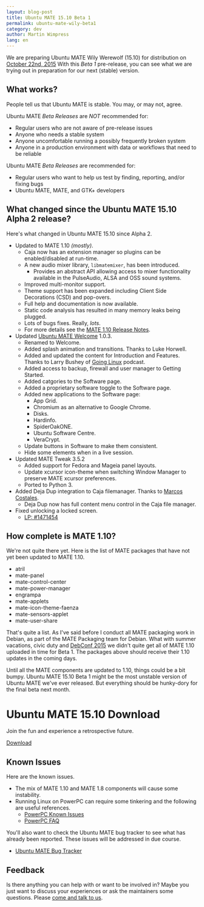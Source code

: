 ```yaml
---
layout: blog-post
title: Ubuntu MATE 15.10 Beta 1
permalink: ubuntu-mate-wily-beta1
category: dev
author: Martin Wimpress
lang: en
---
```


We are preparing Ubuntu MATE Wily Werewolf (15.10) for distribution on 
[October 22nd, 2015](https://wiki.ubuntu.org/WilyWerewolf/ReleaseSchedule)
With this *Beta 1* pre-release, you can see what we are trying out in
preparation for our next (stable) version.

## What works?

People tell us that Ubuntu MATE is stable. You may, or may not, agree.

Ubuntu MATE *Beta Releases* are *NOT* recommended for:

  * Regular users who are not aware of pre-release issues
  * Anyone who needs a stable system
  * Anyone uncomfortable running a possibly frequently broken system
  * Anyone in a production environment with data or workflows that need to be reliable

Ubuntu MATE *Beta Releases* are recommended for:

  * Regular users who want to help us test by finding, reporting, and/or fixing bugs
  * Ubuntu MATE, MATE, and GTK+ developers

## What changed since the Ubuntu MATE 15.10 Alpha 2 release?

Here's what changed in Ubuntu MATE 15.10 since Alpha 2. 

  * Updated to MATE 1.10 *(mostly)*.
    * Caja now has an extension manager so plugins can be enabled/disabled at run-time.
    * A new audio mixer library, `libmatemixer`, has been introduced.
      * Provides an abstract API allowing access to mixer functionality available in
      the PulseAudio, ALSA and OSS sound systems.
    * Improved multi-monitor support.
    * Theme support has been expanded including Client Side Decorations (CSD) and pop-overs.
    * Full help and documentation is now available.
    * Static code analysis has resulted in many memory leaks being plugged.
    * Lots of bugs fixes. Really, *lots*.
    * For more details see the [MATE 1.10 Release Notes](http://mate-desktop.org/blog/2015-06-11-mate-1-10-released/).
  * Updated [Ubuntu MATE Welcome](https://ubuntu-mate.community/t/ubuntu-mate-welcome-screen/1616) 1.0.3.
    * Renamed to Welcome.
    * Added splash animation and transitions. Thanks to Luke Horwell.
    * Added and updated the content for Introduction and Features. Thanks to Larry Bushey of [Going Linux](http://goinglinux.com/) podcast.
    * Added access to backup, firewall and user manager to Getting Started.
    * Added catgories to the Software page.
    * Added a proprietary software toggle to the Software page.
    * Added new applications to the Software page:
      * App Grid.
      * Chromium as an alternative to Google Chrome.
      * Disks.
      * Hardinfo.
      * SpiderOakONE.
      * Ubuntu Software Centre.
      * VeraCrypt.
    * Update buttons in Software to make them consistent.
    * Hide some elements when in a live session.
  * Updated MATE Tweak 3.5.2
    * Added support for Fedora and Mageia panel layouts.
    * Update xcursor icon-theme when switching Window Manager to
    preserve MATE xcursor preferences.
    * Ported to Python 3.
  * Added Deja Dup integration to Caja filemanager. Thanks to [Marcos Costales](https://wiki.ubuntu.com/costales).
    * Deja Dup now has full content menu control in the Caja file manager.
  * Fixed unlocking a locked screen.
    * [LP: #1471454](http://launchpad.net/bugs/1471454)

## How complete is MATE 1.10?

We're not quite there yet. Here is the list of MATE packages that
have not yet been updated to MATE 1.10.

  * atril
  * mate-panel
  * mate-control-center
  * mate-power-manager
  * engrampa
  * mate-applets
  * mate-icon-theme-faenza
  * mate-sensors-applet
  * mate-user-share

That's quite a list. As I've said before I conduct all MATE packaging 
work in Debian, as part of the MATE Packaging team for Debian. What
with summer vacations, civic duty and [DebConf 2015](http://debconf15.debconf.org/)
we didn't quite get all of MATE 1.10 uploaded in time for Beta 1.
The packages above should receive their 1.10 updates in the coming days.

Until all the MATE components are updated to 1.10, things could be a
bit bumpy. Ubuntu MATE 15.10 Beta 1 might be the most unstable version
of Ubuntu MATE we've ever released. But everything should be hunky-dory
for the final beta next month.

<div class="bs-component">
    <div class="jumbotron">
        <h1>Ubuntu MATE 15.10 Download</h1>
        <p>Join the fun and experience a retrospective future.</p>
        <a href="/wily/" class="btn btn-primary btn-lg">Download</a>
        </p>
    </div>
</div>

## Known Issues

Here are the known issues.

  * The mix of MATE 1.10 and MATE 1.8 components will cause some instability.
  * Running Linux on PowerPC can require some tinkering and the following are useful references.
    * [PowerPC Known Issues](https://wiki.ubuntu.com/PowerPCKnownIssues)
    * [PowerPC FAQ](https://wiki.ubuntu.com/PowerPCFAQ)

You'll also want to check the Ubuntu MATE bug tracker to see what has already
been reported. These issues will be addressed in due course.

  * [Ubuntu MATE Bug Tracker](https://bugs.launchpad.net/ubuntu-mate)

## Feedback

Is there anything you can help with or want to be involved in? Maybe you just
want to discuss your experiences or ask the maintainers some questions. Please
[come and talk to us](https://ubuntu-mate.community/).
